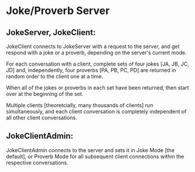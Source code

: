# Joke/Proverb Server

## JokeServer, JokeClient:

JokeClient connects to JokeServer with a request to the server, and get respond with a joke or a proverb, depending on the server's current mode.

For each conversation with a client, complete sets of four jokes [JA, JB, JC, JD] and, independently, four proverbs [PA, PB, PC, PD] are returned in random order to the client one at a time. 

When all of the jokes or proverbs in each set have been returned, then start over at the beginning of the set. 

Multiple clients [theoretcially, many thousands of clients] run simultaneously, and each client conversation is completely independent of all other client conversations.

## JokeClientAdmin:

JokeClientAdmin connects to the server and sets it in Joke Mode [the default], or Proverb Mode for all subsequent client connections within the respective conversations.